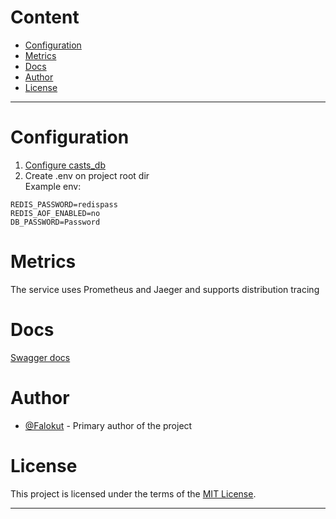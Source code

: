 # Content

+ [Configuration](#configuration)
+ [Metrics](#metrics)
+ [Docs](#docs)
+ [Author](#author)
+ [License](#license)
---------

# Configuration

1. [Configure casts_db](casts_db/README.md#Configuration)
2. Create .env on project root dir  
Example env:
```env
REDIS_PASSWORD=redispass
REDIS_AOF_ENABLED=no
DB_PASSWORD=Password
```


# Metrics
The service uses Prometheus and Jaeger and supports distribution tracing

# Docs
[Swagger docs](swagger/docs/casts_service_v1.swagger.json)

# Author

- [@Falokut](https://github.com/Falokut) - Primary author of the project

# License

This project is licensed under the terms of the [MIT License](https://opensource.org/licenses/MIT).

---